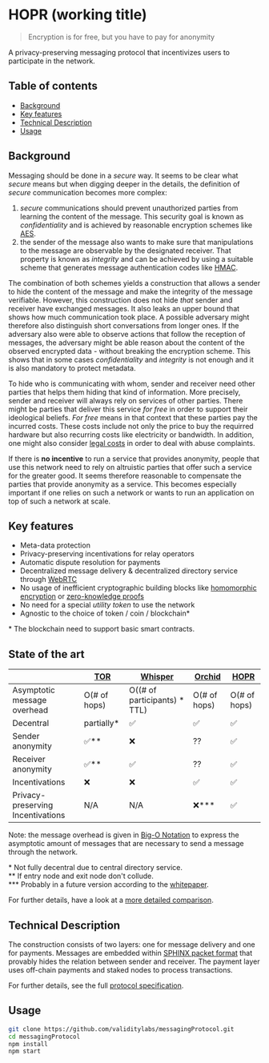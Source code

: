 # HOPR (working title)

> Encryption is for free, but you have to pay for anonymity

A privacy-preserving messaging protocol that incentivizes users to participate in the network.


## Table of contents
- [Background](#background)
- [Key features](#key-features)
- [Technical Description](#technical-description)
- [Usage](#usage)


## Background
Messaging should be done in a _secure_ way. It seems to be clear what _secure_ means but when digging deeper in the details, the definition of _secure_ communication becomes more complex:

1. _secure_ communications should prevent unauthorized parties from learning the content of the message. This security goal is known as _confidentiality_ and is achieved by reasonable encryption schemes like [AES](https://en.wikipedia.org/wiki/Advanced_Encryption_Standard). 
2. the sender of the message also wants to make sure that manipulations to the message are observable by the designated receiver. That property is known as _integrity_ and can be achieved by using a suitable scheme that generates message authentication codes like [HMAC](https://en.wikipedia.org/wiki/HMAC).

The combination of both schemes yields a construction that allows a sender to hide the content of the message and make the integrity of the message verifiable. However, this construction does not hide _that_ sender and receiver have exchanged messages. It also leaks an upper bound that shows how much communication took place. A possible adversary might therefore also distinguish short conversations from longer ones. If the adversary also were able to observe actions that follow the reception of messages, the adversary might be able reason about the content of the observed encrypted data - without breaking the encryption scheme. This shows that in some cases _confidentiality_ and _integrity_ is not enough and it is also mandatory to protect metadata.

To hide who is communicating with whom, sender and receiver need other parties that helps them hiding that kind of information. More precisely, sender and receiver will always rely on services of other parties. There might be parties that deliver this service _for free_ in order to support their ideological beliefs. _For free_ means in that context that these parties pay the incurred costs. These costs include not only the price to buy the requirred hardware but also recurring costs like electricity or bandwidth. In addition, one might also consider [legal costs](https://trac.torproject.org/projects/tor/wiki/TorRelayGuide#Legalconsiderationsforexitrelayoperators) in order to deal with abuse complaints.

If there is **no incentive** to run a service that provides anonymity, people that use this network need to rely on altruistic parties that offer such a service for the greater good. It seems therefore reasonable to compensate the parties that provide anonymity as a service. This becomes especially important if one relies on such a network or wants to run an application on top of such a network at scale.


## Key features
* Meta-data protection
* Privacy-preserving incentivations for relay operators
* Automatic dispute resolution for payments
* Decentralized message delivery & decentralized directory service through [WebRTC](https://webrtc.org)
* No usage of inefficient cryptographic building blocks like [homomorphic encryption](https://en.wikipedia.org/wiki/Homomorphic_encryption) or [zero-knowledge proofs](https://en.wikipedia.org/wiki/Zero-knowledge_proof)
* No need for a special *utility token* to use the network
* Agnostic to the choice of token / coin / blockchain*

\* The blockchain need to support basic smart contracts.

## State of the art
|   | [TOR](https://torproject.org) | [Whisper](https://github.com/ethereum/wiki/wiki/Whisper) | [Orchid](https://www.orchid.com/) | [HOPR](#) | 
| - | --- | ------- | ------ | ---- |
| Asymptotic message overhead | O(# of hops) | O((# of participants) * TTL) | O(# of hops) | O(# of hops) |
| Decentral | partially* | ✅ | ✅ | ✅ |
| Sender anonymity | ✅** | ❌ | ?? | ✅ |
| Receiver anonymity  | ✅** | ✅ | ?? | ✅ |
| Incentivations | ❌ | ❌ | ✅ | ✅ |
| Privacy-preserving Incentivations | N/A | N/A | ❌*** | ✅ |

Note: the message overhead is given in [Big-O Notation](https://en.wikipedia.org/wiki/Big_O_notation) to express the asymptotic amount of messages that are necessary to send a message through the network.

\* Not fully decentral due to central directory service. \
\*\* If entry node and exit node don't collude. \
\*\*\* Probably in a future version according to the [whitepaper](https://www.orchid.com/whitepaper.pdf).

For further details, have a look at a [more detailed comparison](../../wiki/State-Of-The-Art).

## Technical Description
The construction consists of two layers: one for message delivery and one for payments. Messages are embedded within [SPHINX packet format](https://cypherpunks.ca/~iang/pubs/Sphinx_Oakland09.pdf) that provably hides the relation between sender and receiver. The payment layer uses off-chain payments and staked nodes to process transactions.

For further details, see the full [protocol specification](../../wiki).


## Usage
```sh
git clone https://github.com/validitylabs/messagingProtocol.git
cd messagingProtocol
npm install
npm start
```

